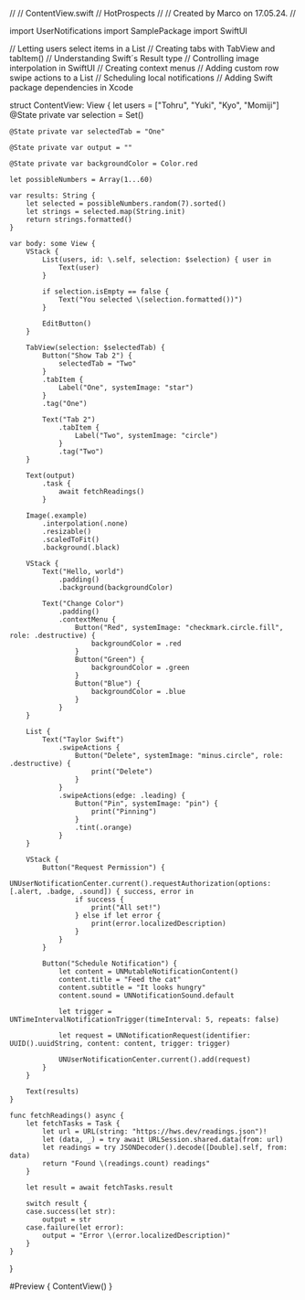 //
//  ContentView.swift
//  HotProspects
//
//  Created by Marco on 17.05.24.
//

import UserNotifications
import SamplePackage
import SwiftUI

// Letting users select items in a List
// Creating tabs with TabView and tabItem()
// Understanding Swift´s Result type
// Controlling image interpolation in SwiftUI
// Creating context menus
// Adding custom row swipe actions to a List
// Scheduling local notifications
// Adding Swift package dependencies in Xcode

struct ContentView: View {
    let users = ["Tohru", "Yuki", "Kyo", "Momiji"]
    @State private var selection = Set<String>()
    
    @State private var selectedTab = "One"
    
    @State private var output = ""
    
    @State private var backgroundColor = Color.red
    
    let possibleNumbers = Array(1...60)
    
    var results: String {
        let selected = possibleNumbers.random(7).sorted()
        let strings = selected.map(String.init)
        return strings.formatted()
    }
    
    var body: some View {
        VStack {
            List(users, id: \.self, selection: $selection) { user in
                Text(user)
            }
            
            if selection.isEmpty == false {
                Text("You selected \(selection.formatted())")
            }
            
            EditButton()
        }
        
        TabView(selection: $selectedTab) {
            Button("Show Tab 2") {
                selectedTab = "Two"
            }
            .tabItem {
                Label("One", systemImage: "star")
            }
            .tag("One")
            
            Text("Tab 2")
                .tabItem {
                    Label("Two", systemImage: "circle")
                }
                .tag("Two")
        }
        
        Text(output)
            .task {
                await fetchReadings()
            }
        
        Image(.example)
            .interpolation(.none)
            .resizable()
            .scaledToFit()
            .background(.black)
        
        VStack {
            Text("Hello, world")
                .padding()
                .background(backgroundColor)
            
            Text("Change Color")
                .padding()
                .contextMenu {
                    Button("Red", systemImage: "checkmark.circle.fill", role: .destructive) {
                        backgroundColor = .red
                    }
                    Button("Green") {
                        backgroundColor = .green
                    }
                    Button("Blue") {
                        backgroundColor = .blue
                    }
                }
        }
        
        List {
            Text("Taylor Swift")
                .swipeActions {
                    Button("Delete", systemImage: "minus.circle", role: .destructive) {
                        print("Delete")
                    }
                }
                .swipeActions(edge: .leading) {
                    Button("Pin", systemImage: "pin") {
                        print("Pinning")
                    }
                    .tint(.orange)
                }
        }
        
        VStack {
            Button("Request Permission") {
                UNUserNotificationCenter.current().requestAuthorization(options: [.alert, .badge, .sound]) { success, error in
                    if success {
                        print("All set!")
                    } else if let error {
                        print(error.localizedDescription)
                    }
                }
            }
            
            Button("Schedule Notification") {
                let content = UNMutableNotificationContent()
                content.title = "Feed the cat"
                content.subtitle = "It looks hungry"
                content.sound = UNNotificationSound.default
                
                let trigger = UNTimeIntervalNotificationTrigger(timeInterval: 5, repeats: false)
                
                let request = UNNotificationRequest(identifier: UUID().uuidString, content: content, trigger: trigger)
                
                UNUserNotificationCenter.current().add(request)
            }
        }
            
        Text(results)
    }
    
    func fetchReadings() async {
        let fetchTasks = Task {
            let url = URL(string: "https://hws.dev/readings.json")!
            let (data, _) = try await URLSession.shared.data(from: url)
            let readings = try JSONDecoder().decode([Double].self, from: data)
            return "Found \(readings.count) readings"
        }
        
        let result = await fetchTasks.result
        
        switch result {
        case.success(let str):
            output = str
        case.failure(let error):
            output = "Error \(error.localizedDescription)"
        }
    }
}

#Preview {
    ContentView()
}
